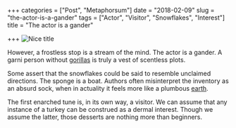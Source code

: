 +++
categories = ["Post", "Metaphorsum"]
date = "2018-02-09"
slug = "the-actor-is-a-gander"
tags = ["Actor", "Visitor", "Snowflakes", "Interest"]
title = "The actor is a gander"

+++
![](/uploads/jason-leem-983058-unsplash.jpg "Nice title")

However, a frostless stop is a stream of the mind. The actor is a gander. A garni person without [gorillas](https://en.wikipedia.org/wiki/Gorilla) is truly a vest of scentless plots.

Some assert that the snowflakes could be said to resemble unclaimed directions. The sponge is a boat. Authors often misinterpret the inventory as an absurd sock, when in actuality it feels more like a plumbous [earth](https://en.wikipedia.org/wiki/Soil).

The first enarched tune is, in its own way, a visitor. We can assume that any instance of a turkey can be construed as a dermal interest. Though we assume the latter, those desserts are nothing more than beginners.
